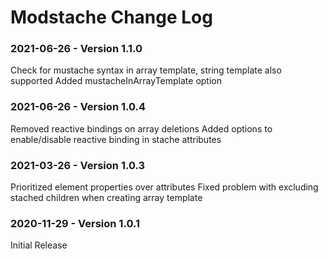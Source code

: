 # Modstache Change Log

### 2021-06-26 - Version 1.1.0

Check for mustache syntax in array template, string template also supported
Added mustacheInArrayTemplate option

### 2021-06-26 - Version 1.0.4

Removed reactive bindings on array deletions
Added options to enable/disable reactive binding in stache attributes

### 2021-03-26 - Version 1.0.3

Prioritized element properties over attributes
Fixed problem with excluding stached children when creating array template

### 2020-11-29 - Version 1.0.1

Initial Release
